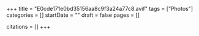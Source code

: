 +++
title = "E0cde171e0bd35156aa8c9f3a24a77c8.avif"
tags = ["Photos"]
categories = []
startDate = ""
draft = false
pages = []

citations = []
+++
